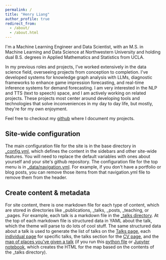 ```yaml
---
permalink: /
title: "Henry Liang"
author_profile: true
redirect_from: 
  - /about/
  - /about.html
---
```


I'm a Machine Learning Engineer and Data Scientist, with an M.S. in Machine Learning and Data Science at Northwestern University and holding dual B.S. degrees in Applied Mathematics and Statistics from UCLA.

In my previous roles and projects, I've worked extensively in the data science field, overseeing projects from conception to completion. I've developed systems for knowledge graph analysis with LLMs, diagnostic frameworks to enhance game impression forecasting, and real-time inference systems for demand forecasting. I am very interested in the NLP and TTS (text to speech) space, and I am actively working on related projects. These projects most center around developing tools and technologies that solve inconveniences in my day to day life, but mostly, they're for my own enjoyment.

Feel free to checkout my [github](https://github.com/HenryLiang-123) where I document my projects.

Site-wide configuration
------
The main configuration file for the site is in the base directory in [_config.yml](https://github.com/academicpages/academicpages.github.io/blob/master/_config.yml), which defines the content in the sidebars and other site-wide features. You will need to replace the default variables with ones about yourself and your site's github repository. The configuration file for the top menu is in [_data/navigation.yml](https://github.com/academicpages/academicpages.github.io/blob/master/_data/navigation.yml). For example, if you don't have a portfolio or blog posts, you can remove those items from that navigation.yml file to remove them from the header. 

Create content & metadata
------
For site content, there is one markdown file for each type of content, which are stored in directories like _publications, _talks, _posts, _teaching, or _pages. For example, each talk is a markdown file in the [_talks directory](https://github.com/academicpages/academicpages.github.io/tree/master/_talks). At the top of each markdown file is structured data in YAML about the talk, which the theme will parse to do lots of cool stuff. The same structured data about a talk is used to generate the list of talks on the [Talks page](https://academicpages.github.io/talks), each [individual page](https://academicpages.github.io/talks/2012-03-01-talk-1) for specific talks, the talks section for the [CV page](https://academicpages.github.io/cv), and the [map of places you've given a talk](https://academicpages.github.io/talkmap.html) (if you run this [python file](https://github.com/academicpages/academicpages.github.io/blob/master/talkmap.py) or [Jupyter notebook](https://github.com/academicpages/academicpages.github.io/blob/master/talkmap.ipynb), which creates the HTML for the map based on the contents of the _talks directory).